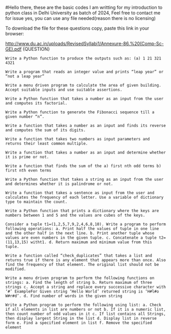 #Hello there, these are the basic codes I am writting for my introduction to python class in Delhi University as batch of 2024, Feel free to contact me for issue yes, you can use any file needed(reason there is no licensing)

To download the file for these questions copy, paste this link in your browser:

http://www.du.ac.in/uploads/RevisedSyllabi1/Annexure-86.%20(Comp-Sc-GE).pdf {QUESTION}

    Write a Python function to produce the outputs such as: (a) 1 21 321 4321

    Write a program that reads an integer value and prints “leap year” or “not a leap year”

    Write a menu driven program to calculate the area of given building. Accept suitable inputs and use suitable assertions.

    Write a Python function that takes a number as an input from the user and computes its factorial.

    Write a Python function to generate the Fibonacci sequence till a given number “n”.

    Write a function that takes a number as an input and finds its reverse and computes the sum of its digits.

    Write a function that takes two numbers as input parameters and returns their least common multiple.

    Write a function that takes a number as an input and determine whether it is prime or not.

    Write a function that finds the sum of the a) first nth odd terms b) first nth even terms

    Write a Python function that takes a string as an input from the user and determines whether it is palindrome or not.

    Write a function that takes a sentence as input from the user and calculates the frequency of each letter. Use a variable of dictionary type to maintain the count.

    Write a Python function that prints a dictionary where the keys are numbers between 1 and 5 and the values are cubes of the keys.

    Consider a tuple t1=(1,2,5,7,9,2,4,6,8,10). Write a program to perform following operations: a. Print half the values of tuple in one line and the other half in the next line. b. Print another tuple whose values are even numbers in the given tuple. c. Concatenate a tuple t2=(11,13,15) witht1. d. Return maximum and minimum value from this tuple.

    Write a function called “check_duplicates” that takes a list and returns true if there is any element that appears more than once. Also find the frequency of that element. The original list should not be modified.

    Write a menu driven program to perform the following functions on strings: a. Find the length of string b. Return maximum of three strings c. Accept a string and replace every successive character with ‘#’ ExampleFor Given string ‘Hello World’ returned string is ‘H#l#o W#r#d’. d. Find number of words in the given string

    Write a Python program to perform the following using list: a. Check if all elements in list are numbers or not b. If it is a numeric list, then count number of odd values in it c. If list contains all Strings, then display largest String in the list d. Display list in reverse form e. Find a specified element in list f. Remove the specified element
